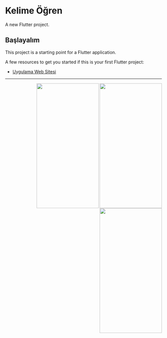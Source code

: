 # Kelime Öğren

A new Flutter project.

## Başlayalım

This project is a starting point for a Flutter application.

A few resources to get you started if this is your first Flutter project:

- [Uygulama Web Sitesi](https://kelimeogren.w3spaces.com/)
<!-- - [Cookbook: Useful Flutter samples](https://docs.flutter.dev/cookbook) -->

<!-- For help getting started with Flutter development, view the
[online documentation](https://docs.flutter.dev/), which offers tutorials,
samples, guidance on mobile development, and a full API reference. -->

----------




<div class="container text-center">
  <!-- <div class="row align-items-start">
    <div class="col">
      One of three columns
    </div>
    <div class="col">
      One of three columns
    </div>
    <div class="col">
      One of three columns
    </div>
  </div> -->
  <!-- <div class="row align-items-center">
    <div class="col">
      One of three columns
    </div>
    <div class="col">
      One of three columns
    </div>
    <div class="col">
      One of three columns
    </div>
  </div> -->
  <div class="row align-items-end">
    <div class="col">
      <img src="https://github.com/utku-c/Kelime-Ogren/blob/main/EkranGoruntuleri/s.png" align="right" width="200" height="400">
    </div>
    <div class="col">
      <img src="https://github.com/utku-c/Kelime-Ogren/blob/main/EkranGoruntuleri/10.png" align="right" width="200" height="400">
    </div>
    <div class="col">
     <img src="https://github.com/utku-c/Kelime-Ogren/blob/main/EkranGoruntuleri/8.png" align="right" width="200" height="400">
    </div>
  </div>
</div>